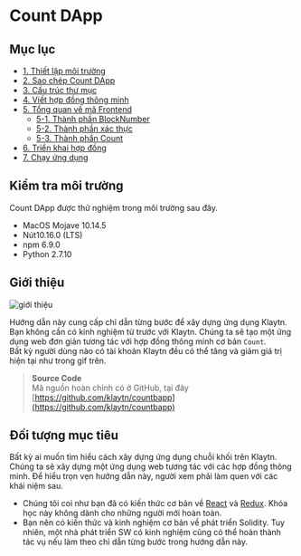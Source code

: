 # Count DApp

## Mục lục <a href="#table-of-contents" id="table-of-contents"></a>

* [1. Thiết lập môi trường](1.-environment-setup.md)
* [2. Sao chép Count DApp](2.-clone-count-dapp.md)
* [3. Cấu trúc thư mục](3.-directory-structure.md)
* [4. Viết hợp đồng thông minh](4.-write-smart-contract.md)
* [5. Tổng quan về mã Frontend](5.-frontend-code-overview/)
  * [5-1. Thành phần BlockNumber](5.-frontend-code-overview/5-1.-blocknumber-component.md)
  * [5-2. Thành phần xác thực](5.-frontend-code-overview/5-2.-auth-component.md)
  * [5-3. Thành phần Count](5.-frontend-code-overview/5-3.-count-component.md)
* [6. Triển khai hợp đồng](6.-deploy-contract.md)
* [7. Chạy ứng dụng](7.-run-app.md)

## Kiểm tra môi trường <a href="#testing-environment" id="testing-environment"></a>

Count DApp được thử nghiệm trong môi trường sau đây.

* MacOS Mojave 10.14.5
* Nút10.16.0 (LTS)
* npm 6.9.0
* Python 2.7.10

## Giới thiệu <a href="#introduction" id="introduction"></a>

![giới thiệu](../../../bapp/tutorials/count-bapp/images/tutorial-1intro.gif)

Hướng dẫn này cung cấp chỉ dẫn từng bước để xây dựng ứng dụng Klaytn. Bạn không cần có kinh nghiệm từ trước với Klaytn. Chúng ta sẽ tạo một ứng dụng web đơn giản tương tác với hợp đồng thông minh cơ bản `Count`.\
Bất kỳ người dùng nào có tài khoản Klaytn đều có thể tăng và giảm giá trị hiện tại như trong gif trên.

> **Source Code**\
  Mã nguồn hoàn chỉnh có ở GitHub, tại đây [https://github.com/klaytn/countbapp](https://github.com/klaytn/countbapp)

## Đối tượng mục tiêu <a href="#intended-audience" id="intended-audience"></a>

Bất kỳ ai muốn tìm hiểu cách xây dựng ứng dụng chuỗi khối trên Klaytn. Chúng ta sẽ xây dựng một ứng dụng web tương tác với các hợp đồng thông minh. Để hiểu trọn vẹn hướng dẫn này, người xem phải làm quen với các khái niệm sau.

* Chúng tôi coi như bạn đã có kiến thức cơ bản về [React](https://reactjs.org/) và [Redux](https://redux.js.org/). Khóa học này không dành cho những người mới hoàn toàn.
* Bạn nên có kiến thức và kinh nghiệm cơ bản về phát triển Solidity. Tuy nhiên, một nhà phát triển SW có kinh nghiệm cũng có thể hoàn thành tác vụ nếu làm theo chỉ dẫn từng bước trong hướng dẫn này.
